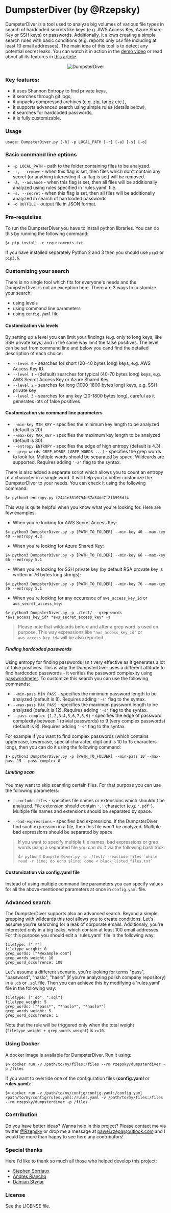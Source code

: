

DumpsterDiver (by @Rzepsky)
========================================

DumpsterDiver is a tool used to analyze big volumes of various file types in search of hardcoded secrets like keys (e.g. AWS Access Key, Azure Share Key or SSH keys) or passwords. Additionally, it allows creating a simple search rules with basic conditions (e.g. reports only csv file including at least 10 email addresses).
The main idea of this tool is to detect any potential secret leaks. You can watch it in action in the [demo video](https://vimeo.com/272944858) or read about all its features in [this article](https://medium.com/@rzepsky/hunting-for-secrets-with-the-dumpsterdiver-93d38a9cd4c1).

<p align="center">
  <img src="https://github.com/xep624/DumpsterDiver/blob/master/static/images/dumpster_diver.png?raw=true" alt="DumpsterDiver" />
</p>

### Key features:
* it uses Shannon Entropy to find private keys,
* it searches through git logs,
* it unpacks compressed archives (e.g. zip, tar.gz etc.),
* it supports advanced search using simple rules (details below),
* it searches for hardcoded passwords,
* it is fully customizable.

### Usage

```
usage: DumpsterDiver.py [-h] -p LOCAL_PATH [-r] [-a] [-s] [-o]
```


### Basic command line options


* `-p LOCAL_PATH` - path to the folder containing files to be analyzed.
* `-r, --remove` - when this flag is set, then files which don't contain any secret (or anything interesting if `-a` flag is set) will be removed.
* `-a, --advance` - when this flag is set, then all files will be additionally analyzed using rules specified in 'rules.yaml' file.
*  `-s, --secret` - when this flag is set, then all files will be additionally analyzed in search of hardcoded passwords.
* `-o OUTFILE` -  output file in JSON format.

### Pre-requisites
To run the DumpsterDiver you have to install python  libraries. You can do this by running the following command:

```
$> pip install -r requirements.txt
```
If you have installed separately Python 2 and 3 then you should use `pip3` or `pip3.6`.  

### Customizing your search
There is no single tool which fits for everyone's needs and the DumpsterDiver is not an exception here. There are 3 ways to customize your search:

* using levels
* using command line parameters
* using `config.yaml` file

#### Customization via levels
By setting up  a level you can limit your findings (e.g. only to long keys, like SSH private keys) and in the same way limit the false positives. The level can be set from command line and below you cand find the detailed description of each choice:

* `--level 0` - searches for short (20-40 bytes long) keys, e.g. AWS Access Key ID. 
* `--level 1` - (default) searches for typical (40-70 bytes long) keys, e.g. AWS Secret Access Key or Azure Shared Key. 
* `--level 2` - searches for long (1000-1800 bytes long) keys, e.g. SSH private key
* `--level 3` - searches for any key (20-1800 bytes long), careful as it generates lots of false positives

#### Customization via command line parameters

* `--min-key MIN_KEY` - specifies the minimum key length to be analyzed (default is 20).
* `--max-key MAX_KEY` - specifies the maximum key length to be analyzed (default is 80).
* `--entropy ENTROPY` - specifies the edge of high entropy (default is 4.3).
* `--grep-words GREP_WORDS [GREP_WORDS ...]` - specifies the grep words to look for. Multiple words should be separated by space. Wildcards are supported. Requires adding `'-a'` flag to the syntax.

There is also added a separate script which allows you to count an entropy of a character in a single word. It will help you to better customize the DumpsterDiver to your needs. You can check it using the following command:

```
$> python3 entropy.py f2441e3810794d37a34dd7f8f6995df4
```

This way is quite helpful when you know what you're looking for. Here are few examples:

* When you're looking for AWS Secret Access Key:

`$> python3 DumpsterDiver.py -p [PATH_TO_FOLDER] --min-key 40 --max-key 40 --entropy 4.3` 

* When you're looking for Azure Shared Key:

`$> python3 DumpsterDiver.py -p [PATH_TO_FOLDER] --min-key 66 --max-key 66 --entropy 5.1`

* When you're looking for SSH private key (by default RSA provate key is written in 76 bytes long strings):

`$> python3 DumpsterDiver.py -p [PATH_TO_FOLDER] --min-key 76 --max-key 76 --entropy 5.1`

* When you're looking for any occurence of `aws_access_key_id` or `aws_secret_access_key`:

`$> python3 DumpsterDiver.py -p ./test/ --grep-words *aws_access_key_id* *aws_secret_access_key* -a`  

> Please note that wildcards before and after a grep word is used on purpose. This way expressions like `"aws_access_key_id"` or `aws_access_key_id=` will be also reported. 

##### Finding hardcoded passwords
Using entropy for finding passwords isn't very effective as it generates a lot of false positives. This is why the DumpsterDiver uses a different attitude to find hardcoded passwords - it verifies the password complexity using [passwordmeter]('https://pypi.org/project/passwordmeter/'). To customize this search you can use the following commands:

* `--min-pass MIN_PASS` - specifies the minimum password length to be analyzed (default is 8). Requires adding `'-s'` flag to the syntax.
* `--max-pass MAX_PASS` - specifies the maximum password length to be analyzed (default is 12). Requires adding `'-s'` flag to the syntax.
* `--pass-complex {1,2,3,4,5,6,7,8,9}` - specifies the edge of password complexity between 1 (trivial passwords) to 9 (very complex passwords) (default is 8). Requires adding `'-s'` flag to the syntax.

For example if you want to find complex passwords (which contains uppercase, lowercase, special character, digit and is 10 to 15 characters long), then you can do it using the following command:

`$> python3 DumpsterDiver.py -p [PATH_TO_FOLDER] --min-pass 10 --max-pass 15 --pass-complex 8`


#####  Limiting scan 

You may want to skip scanning certain files. For that purpose you can use the following parameters:

* `--exclude-files` - specifies file names or extensions which shouldn't be analyzed. File extension should contain `'.'` character (e.g. `'.pdf'`). Multiple file names and extensions should be separated by space.

* `--bad-expressions` - specifies bad expressions. If the DumpsterDiver find such expression in a file, then this file won't be
analyzed. Multiple bad expressions should be separated by space.

> If you want to specify multiple file names, bad expressions or grep words using a separated file you can do it via the following bash trick:
> ```
> $> python3 DumpsterDiver.py -p ./test/ --exclude-files `while read -r line; do echo $line; done < black_listed_files.txt`
> ```

#### Customization via config.yaml file
Instead of using multiple command line parameters you can specify values for all the above-mentioned parameters at once in `config.yaml` file.

### Advanced search:
The DumpsterDiver supports also an advanced search. Beyond a simple grepping with wildcards this tool allows you to create conditions. Let's assume you're searching for a leak of corporate emails. Additionaly, you're interested only in a big leaks, which contain at least 100 email addresses. For this purpose you should edit a 'rules.yaml' file in the following way:

```
filetype: [".*"]
filetype_weight: 0
grep_words: ["*@example.com"]
grep_words_weight: 10
grep_word_occurrence: 100
```

Let's assume a different scenario, you're looking for terms "pass",  "password", "haslo", "hasło" (if you're analyzing polish company repository) in a `.db` or `.sql` file. Then you can achieve this by modifying a 'rules.yaml' file in the following way:

```
filetype: [".db", ".sql"]
filetype_weight: 5
grep_words: ["*pass*", "*haslo*", "*hasło*"]
grep_words_weight: 5
grep_word_occurrence: 1
```

Note that the rule will be triggered only when the total weight (`filetype_weight + grep_words_weight`) is `>=10`.

### Using Docker
A docker image is available for DumpsterDiver. Run it using:
```
$> docker run -v /path/to/my/files:/files --rm rzepsky/dumpsterdiver -p /files
```
If you want to override one of the configuration files (**config.yaml** or **rules.yaml**):
```
$> docker run -v /path/to/my/config/config.yaml:/config.yaml /path/to/my/config/rules.yaml:/rules.yaml -v /path/to/my/files:/files --rm rzepsky/dumpsterdiver -p /files
```

### Contribution

Do you have better ideas? Wanna help in this project? Please contact me via twitter [@Rzepsky](https://twitter.com/Rzepsky) or drop me a message at [pawel.rzepa@outlook.com](mailto:pawel.rzepa@outlook.com) and I would be more than happy to see here any contributors!

### Special thanks
Here I'd like to thank so much all those who helped develop this project:

* [Stephen Sorriaux](https://github.com/StephenSorriaux)
* [Andres Riancho](https://twitter.com/w3af)
* [Damian Stygar](https://github.com/DahDev)

### License

See the LICENSE file.
